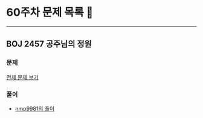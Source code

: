 # 60주차 문제 목록 📝
___
## BOJ 2457 공주님의 정원   
### 문제
[전체 문제 보기](https://www.acmicpc.net/problem/2457)

### 풀이
- [nmp9981의 풀이](https://blog.naver.com/tybnasgo/222596814226)
